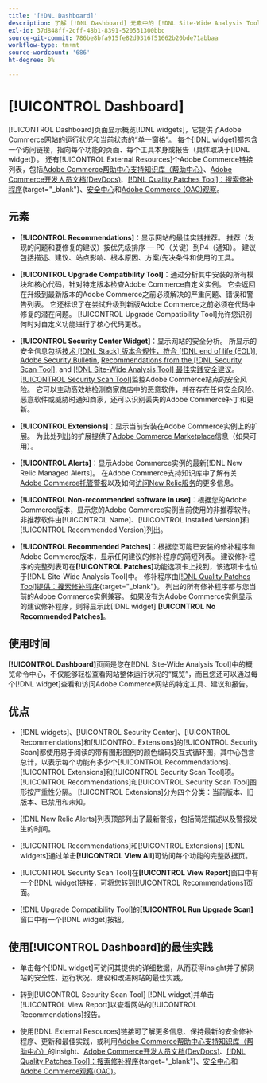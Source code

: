 ```yaml
---
title: '[!DNL Dashboard]'
description: 了解 [!DNL Dashboard] 元素中的 [!DNL Site-Wide Analysis Tool]选项卡、使用时间、优势和最佳实践。
exl-id: 37d848ff-2cff-48b1-8391-520531300bbc
source-git-commit: 786be8bfa915fe82d9316f51662b20bde71abbaa
workflow-type: tm+mt
source-wordcount: '686'
ht-degree: 0%

---
```


# [!UICONTROL Dashboard]

[!UICONTROL Dashboard]页面显示概览[!DNL widgets]，它提供了Adobe Commerce网站的运行状况和当前状态的“单一窗格”。 每个[!DNL widget]都包含一个访问链接，指向每个功能的页面、每个工具本身或报告（具体取决于[!DNL widget]）。
还有[!UICONTROL External Resources]个Adobe Commerce链接列表，包括[Adobe Commerce帮助中心支持知识库（帮助中心）](https://experienceleague.adobe.com/docs/commerce-knowledge-base/kb/overview.html?lang=zh-Hans)、[Adobe Commerce开发人员文档(DevDocs)](https://developer.adobe.com/commerce/docs/)、[[!DNL Quality Patches Tool]：搜索修补程序](https://experienceleague.adobe.com/tools/commerce-quality-patches/index.html?lang=zh-Hans){target="_blank"}、[安全中心](https://helpx.adobe.com/cn/security.html)和[Adobe Commerce (OAC)观察](https://experienceleague.adobe.com/docs/commerce-operations/tools/observation-for-adobe-commerce/intro.html?lang=zh-Hans)。

## 元素

* **[!UICONTROL Recommendations]**：显示网站的最佳实践推荐。 推荐（发现的问题和要修复的建议）按优先级排序 — P0（关键）到P4（通知）。
建议包括描述、建议、站点影响、根本原因、方案/先决条件和使用的工具。

* **[!UICONTROL Upgrade Compatibility Tool]**：通过分析其中安装的所有模块和核心代码，针对特定版本检查Adobe Commerce自定义实例。 它会返回在升级到最新版本的Adobe Commerce之前必须解决的严重问题、错误和警告列表。 它还标识了在尝试升级到新版Adobe Commerce之前必须在代码中修复的潜在问题。
[!UICONTROL Upgrade Compatibility Tool]允许您识别何时对自定义功能进行了核心代码更改。

* **[!UICONTROL Security Center Widget]**：显示网站的安全分析。
所显示的安全信息包括[技术 [!DNL Stack] 版本合规性，符合 [!DNL end of life (EOL)]](https://experienceleague.adobe.com/docs/commerce-operations/installation-guide/system-requirements.html?lang=zh-Hans), [Adobe Security Bulletin](https://helpx.adobe.com/cn/security/security-bulletin.html), [Recommendations from the [!DNL Security Scan Tool]](https://experienceleague.adobe.com/docs/commerce-admin/systems/security/security-scan.html?lang=zh-Hans), and [[!DNL Site-Wide Analysis Tool] 最佳实践安全建议](https://experienceleague.adobe.com/docs/commerce-operations/tools/site-wide-analysis-tool/recommendations.html?lang=zh-Hans)。<br>
[[!UICONTROL Security Scan Tool]](https://experienceleague.adobe.com/docs/commerce-admin/systems/security/security-scan.html?lang=zh-Hans)监控Adobe Commerce站点的安全风险。 它可以主动高效地检测商家商店中的恶意软件，并在存在任何安全风险、恶意软件或威胁时通知商家，还可以识别丢失的Adobe Commerce补丁和更新。

* **[!UICONTROL Extensions]**：显示当前安装在Adobe Commerce实例上的扩展。 为此处列出的扩展提供了[Adobe Commerce Marketplace](https://marketplace.magento.com/extensions.html)信息（如果可用）。

* **[!UICONTROL Alerts]**：显示Adobe Commerce实例的最新[!DNL New Relic Managed Alerts]。 在Adobe Commerce支持知识库中了解有关[Adobe Commerce托管警报](https://experienceleague.adobe.com/docs/commerce-knowledge-base/kb/support-tools/managed-alerts/managed-alerts-for-magento-commerce.html?lang=zh-Hans)以及如何[访问New Relic服务](https://experienceleague.adobe.com/docs/commerce-knowledge-base/kb/faq/access-new-relic-services.html?lang=zh-Hans)的更多信息。

* **[!UICONTROL Non-recommended software in use]**：根据您的Adobe Commerce版本，显示您的Adobe Commerce实例当前使用的非推荐软件。 非推荐软件由[!UICONTROL Name]、[!UICONTROL Installed Version]和[!UICONTROL Recommended Version]列出。

* **[!UICONTROL Recommended Patches]**：根据您可能已安装的修补程序和Adobe Commerce版本，显示任何建议的修补程序的简短列表。 建议修补程序的完整列表可在&#x200B;**[!UICONTROL Patches]**&#x200B;功能选项卡上找到，该选项卡也位于[!DNL Site-Wide Analysis Tool]中。 修补程序由[[!DNL Quality Patches Tool]提供：搜索修补程序](https://experienceleague.adobe.com/tools/commerce-quality-patches/index.html?lang=zh-Hans){target="_blank"}。 列出的所有修补程序都与您当前的Adobe Commerce实例兼容。
如果没有为Adobe Commerce实例显示的建议修补程序，则将显示此[!DNL widget] **[!UICONTROL No Recommended Patches]**。

## 使用时间

**[!UICONTROL Dashboard]**&#x200B;页面是您在[!DNL Site-Wide Analysis Tool]中的概览命令中心，不仅能够轻松查看网站整体运行状况的“概览”，而且您还可以通过每个[!DNL widget]查看和访问Adobe Commerce网站的特定工具、建议和报告。

## 优点

* [!DNL widgets]、[!UICONTROL Security Center]、[!UICONTROL Recommendations]和[!UICONTROL Extensions]的[!UICONTROL Security Scan]都使用易于阅读的带有图形图例的颜色编码交互式循环图，其中心包含总计，以表示每个功能有多少个[!UICONTROL Recommendations]、[!UICONTROL Extensions]和[!UICONTROL Security Scan Tool]项。 [!UICONTROL Recommendations]和[!UICONTROL Security Scan Tool]图形按严重性分隔。 [!UICONTROL Extensions]分为四个分类：当前版本、旧版本、已禁用和未知。

* [!DNL New Relic Alerts]列表顶部列出了最新警报，包括简短描述以及警报发生的时间。

* [!UICONTROL Recommendations]和[!UICONTROL Extensions] [!DNL widgets]通过单击&#x200B;**[!UICONTROL View All]**&#x200B;可访问每个功能的完整数据页。

* [!UICONTROL Security Scan Tool]在&#x200B;**[!UICONTROL View Report]**&#x200B;窗口中有一个[!DNL widget]链接，可将您转到[!UICONTROL Recommendations]页面。

* [!DNL Upgrade Compatibility Tool]的&#x200B;**[!UICONTROL Run Upgrade Scan]**&#x200B;窗口中有一个[!DNL widget]按钮。

## 使用[!UICONTROL Dashboard]的最佳实践

* 单击每个[!DNL widget]可访问其提供的详细数据，从而获得insight并了解网站的安全性、运行状况、建议和改进网站的最佳实践。

* 转到[!UICONTROL Security Scan Tool] [!DNL widget]并单击[!UICONTROL View Report]以查看网站的[!UICONTROL Recommendations]报告。

* 使用[!DNL External Resources]链接可了解更多信息、保持最新的安全修补程序、更新和最佳实践，或利用[Adobe Commerce帮助中心支持知识库（帮助中心）](https://experienceleague.adobe.com/docs/commerce-knowledge-base/kb/overview.html?lang=zh-Hans)的insight、[Adobe Commerce开发人员文档(DevDocs)](https://developer.adobe.com/commerce/docs/)、[[!DNL Quality Patches Tool]：搜索修补程序](https://experienceleague.adobe.com/tools/commerce-quality-patches/index.html?lang=zh-Hans){target="_blank"}、[安全中心](https://helpx.adobe.com/cn/security.html)和[Adobe Commerce观察(OAC)](https://experienceleague.adobe.com/docs/commerce-operations/tools/observation-for-adobe-commerce/intro.html?lang=zh-Hans)。
